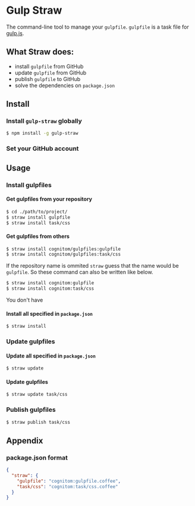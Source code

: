 # Gulp Straw

The command-line tool to manage your `gulpfile`.
`gulpfile` is a task file for [gulp.js](http://gulpjs.com).

## What Straw does:

- install `gulpfile` from GitHub
- update `gulpfile` from GitHub
- publish `gulpfile` to GitHub
- solve the dependencies on `package.json`

## Install

### Install `gulp-straw` globally

```bash
$ npm install -g gulp-straw
```

### Set your GitHub account


## Usage

### Install gulpfiles

#### Get gulpfiles from your repository

```bash
$ cd ./path/to/project/
$ straw install gulpfile
$ straw install task/css
```

#### Get gulpfiles from others

```bash
$ straw install cognitom/gulpfiles:gulpfile
$ straw install cognitom/gulpfiles:task/css
```

If the repository name is ommited `straw` guess that the name would be `gulpfile`. So these command can also be written like below.

```bash
$ straw install cognitom:gulpfile
$ straw install cognitom:task/css
```

You don't have

#### Install all specified in `package.json`

```bash
$ straw install
```

### Update gulpfiles

#### Update all specified in `package.json`

```bash
$ straw update
```

#### Update gulpfiles

```bash
$ straw update task/css
```

### Publish gulpfiles

```bash
$ straw publish task/css
```

## Appendix

### package.json format

```json
{
  "straw": {
    "gulpfile": "cognitom:gulpfile.coffee",
    "task/css": "cognitom:task/css.coffee"
  }
}
```